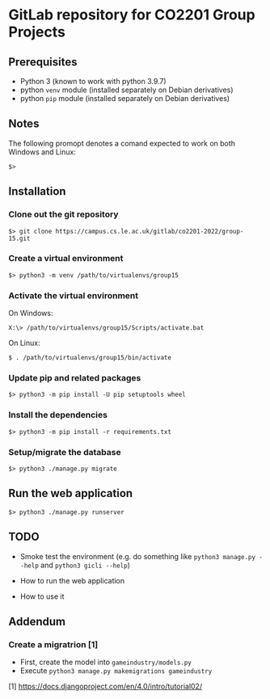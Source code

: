 # GitLab repository for CO2201 Group Projects

## Prerequisites

- Python 3 (known to work with python 3.9.7)
- python `venv` module (installed separately on Debian derivatives)
- python `pip` module (installed separately on Debian derivatives)

## Notes

The following promopt denotes a comand expected to work on both
Windows and Linux:

```commandline
$>
```

## Installation

### Clone out the git repository

```commandline
$> git clone https://campus.cs.le.ac.uk/gitlab/co2201-2022/group-15.git
```

### Create a virtual environment

```commandline
$> python3 -m venv /path/to/virtualenvs/group15
```
### Activate the virtual environment

On Windows:
```commandline
X:\> /path/to/virtualenvs/group15/Scripts/activate.bat
```

On Linux:
```commandline
$ . /path/to/virtualenvs/group15/bin/activate
```

### Update pip and related packages

```commandline
$> python3 -m pip install -U pip setuptools wheel
```

### Install the dependencies

```commandline
$> python3 -m pip install -r requirements.txt
```

### Setup/migrate the database

```commandline
$> python3 ./manage.py migrate
```

## Run the web application

```commandline
$> python3 ./manage.py runserver
```

## TODO
- Smoke test the environment (e.g. do something like
  `python3 manage.py --help` and `python3 gicli --help`)

- How to run the web application

- How to use it


## Addendum

### Create a migratrion [1]

- First, create the model into `gameindustry/models.py`
- Execute `python3 manage.py makemigrations gameindustry`


[1] https://docs.djangoproject.com/en/4.0/intro/tutorial02/
